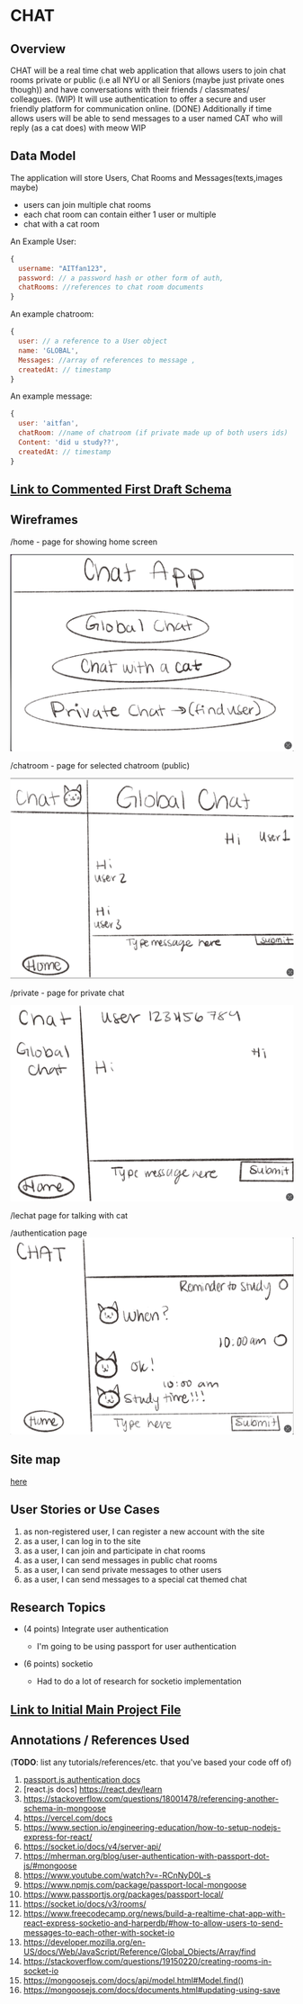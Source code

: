 

# CHAT 

## Overview


CHAT will be a real time chat web application that allows users to join chat rooms private or public (i.e all NYU or all Seniors (maybe just private ones though)) and have conversations with their friends / classmates/ colleagues. (WIP) It will use authentication to offer a secure and user friendly platform for communication online. (DONE) Additionally if time allows users will be able to send messages to a user named CAT who will reply (as a cat does) with meow WIP


## Data Model

The application will store Users, Chat Rooms and Messages(texts,images maybe)

* users can join multiple chat rooms
* each chat room can contain either 1 user or multiple
* chat with a cat room



An Example User:

```javascript
{
  username: "AITfan123",
  password: // a password hash or other form of auth,
  chatRooms: //references to chat room documents
}
```

An example chatroom:

```javascript
{
  user: // a reference to a User object
  name: 'GLOBAL',
  Messages: //array of references to message ,
  createdAt: // timestamp
}
```
An example message:

```javascript
{
  user: 'aitfan',
  chatRoom: //name of chatroom (if private made up of both users ids)
  Content: 'did u study??',
  createdAt: // timestamp
}
```


## [Link to Commented First Draft Schema](db.mjs) 


## Wireframes

/home - page for showing home screen 

![list create](documentation/home.png)

/chatroom - page for selected chatroom (public)

![list](documentation/global.png)

/private - page for private chat

![list](documentation/private.png)

/lechat page for talking with cat

/authentication page
![list](documentation/cat.png)

## Site map

[here](documentation/sitemap.png)

## User Stories or Use Cases



1. as non-registered user, I can register a new account with the site
2. as a user, I can log in to the site
3. as a user, I can join and participate in chat rooms
4. as a user, I can send messages in public chat rooms
5. as a user, I can send private messages to other users
7. as a user, I can send messages to a special cat themed chat

## Research Topics


* (4 points) Integrate user authentication
    * I'm going to be using passport for user authentication

* (6 points) socketio
    * Had to do a lot of research for socketio implementation




## [Link to Initial Main Project File](app.mjs) 


## Annotations / References Used

(__TODO__: list any tutorials/references/etc. that you've based your code off of)

1. [passport.js authentication docs](http://passportjs.org/docs) 
2. [react.js docs] https://react.dev/learn
3. https://stackoverflow.com/questions/18001478/referencing-another-schema-in-mongoose
4. https://vercel.com/docs
5. https://www.section.io/engineering-education/how-to-setup-nodejs-express-for-react/
6. https://socket.io/docs/v4/server-api/
7. https://mherman.org/blog/user-authentication-with-passport-dot-js/#mongoose
8. https://www.youtube.com/watch?v=-RCnNyD0L-s
9. https://www.npmjs.com/package/passport-local-mongoose
10. https://www.passportjs.org/packages/passport-local/
11. https://socket.io/docs/v3/rooms/
12. https://www.freecodecamp.org/news/build-a-realtime-chat-app-with-react-express-socketio-and-harperdb/#how-to-allow-users-to-send-messages-to-each-other-with-socket-io
13. https://developer.mozilla.org/en-US/docs/Web/JavaScript/Reference/Global_Objects/Array/find
14. https://stackoverflow.com/questions/19150220/creating-rooms-in-socket-io
15. https://mongoosejs.com/docs/api/model.html#Model.find()
16. https://mongoosejs.com/docs/documents.html#updating-using-save







